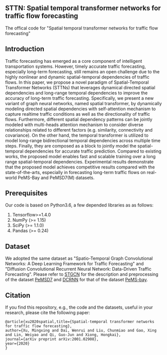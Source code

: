 ## STTN: Spatial temporal transformer networks for traffic flow forecasting
The offical code for "Spatial temporal transformer networks for traffic flow forecasting"
## Introduction
Traffic forecasting has emerged as a core component of intelligent transportation systems.
However, timely accurate traffic forecasting, especially long-term forecasting, still remains an open challenge due to the highly nonlinear and dynamic spatial-temporal dependencies of traffic flows. 
In this paper, we propose a novel paradigm of Spatial-Temporal Transformer Networks (STTNs) that leverages dynamical directed spatial dependencies and long-range temporal dependencies to improve the accuracy of long-term traffic forecasting. 
Specifically, we present a new variant of graph neural networks, named spatial transformer, by dynamically modeling directed spatial dependencies with self-attention mechanism to capture realtime traffic conditions as well as the directionality of traffic flows.
Furthermore, different spatial dependency patterns can be jointly modeled with multi-heads attention mechanism to consider diverse relationships related to different factors (e.g. similarity, connectivity and covariance). 
On the other hand, the temporal transformer is utilized to model long-range bidirectional temporal dependencies across multiple time steps. Finally, they are composed as a block to jointly model the spatial-temporal dependencies for accurate traffic prediction.
Compared to existing works, the proposed model enables fast and scalable training over a long range spatial-temporal dependencies. Experimental results demonstrate that the proposed model achieves competitive results compared with the state-of-the-arts, especially in forecasting long-term traffic flows on real-world PeMS-Bay and PeMSD7(M) datasets.

## Prerequisites
Our code is based on Python3.6, a few depended libraries as as follows:
1. Tensorflow>=1.4.0
2. NumPy (>= 1.15)
3. SciPy (>= 1.1.0)
4. Pandas (>= 0.24)

## Dataset
We adopted the same dataset as "Spatio-Temporal Graph Convolutional Networks: 
A Deep Learning Framework for Traffic Forecasting" and "Diffusion Convolutional Recurrent Neural Network: Data-Driven Traffic Forecasting". Please refer to [STGCN](https://github.com/VeritasYin/STGCN_IJCAI-18) for 
the description and preprocessing of the dataset [PeMSD7](https://pems.dot.ca.gov) and [DCRNN](https://github.com/liyaguang/DCRNN) for that of the dataset [PeMS-bay](https://github.com/liyaguang/DCRNN).

## Citation
If you find this repository, e.g., the code and the datasets, useful in your research, please cite the following paper:

    @article{xu2020spatial,title={Spatial-temporal transformer networks for traffic flow forecasting},
    author={Xu, Mingxing and Dai, Wenrui and Liu, Chunmiao and Gao, Xing and Lin, Weiyao and Qi, Guo-Jun and Xiong, Hongkai},
    journal={arXiv preprint arXiv:2001.02908},
    year={2020}
    }   
